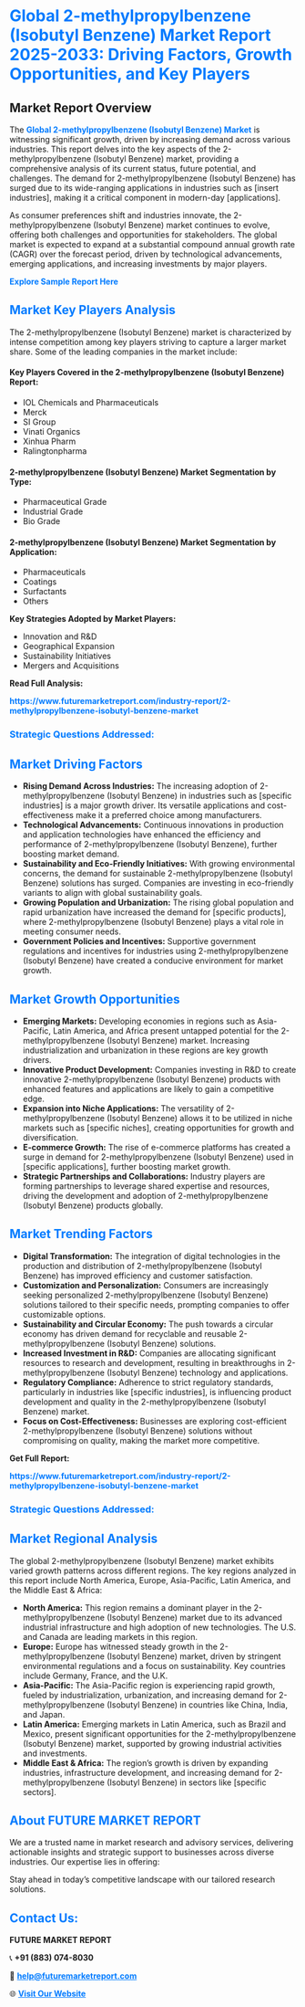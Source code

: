 <h1 style="color: #007BFF;">Global 2-methylpropylbenzene (Isobutyl Benzene) Market Report 2025-2033: Driving Factors, Growth Opportunities, and Key Players</h1>

<section id="overview">
<h2>Market Report Overview</h2>
<p>The <a href="https://www.futuremarketreport.com/industry-report/2-methylpropylbenzene-isobutyl-benzene-market" style="color: #007BFF; text-decoration: none;"><strong>Global 2-methylpropylbenzene (Isobutyl Benzene) Market</strong></a> is witnessing significant growth, driven by increasing demand across various industries. This report delves into the key aspects of the 2-methylpropylbenzene (Isobutyl Benzene) market, providing a comprehensive analysis of its current status, future potential, and challenges. The demand for 2-methylpropylbenzene (Isobutyl Benzene) has surged due to its wide-ranging applications in industries such as [insert industries], making it a critical component in modern-day [applications].</p>
<p>As consumer preferences shift and industries innovate, the 2-methylpropylbenzene (Isobutyl Benzene) market continues to evolve, offering both challenges and opportunities for stakeholders. The global market is expected to expand at a substantial compound annual growth rate (CAGR) over the forecast period, driven by technological advancements, emerging applications, and increasing investments by major players.</p>
</section>

<section id="overview">
<p><a href="https://www.futuremarketreport.com/request-sample/reportId=62295" style="color: #007BFF; text-decoration: none;"><strong>Explore Sample Report Here</strong></a></p>
</section>

<section id="key-players">
<h2 style="color: #007BFF;">Market Key Players Analysis</h2>
<p>The 2-methylpropylbenzene (Isobutyl Benzene) market is characterized by intense competition among key players striving to capture a larger market share. Some of the leading companies in the market include:</p>
<h4>Key Players Covered in the 2-methylpropylbenzene (Isobutyl Benzene) Report:</h4>
<ul><li>IOL Chemicals and Pharmaceuticals</li><li>Merck</li><li>SI Group</li><li>Vinati Organics</li><li>Xinhua Pharm</li><li>Ralingtonpharma</li></ul>
<h4>2-methylpropylbenzene (Isobutyl Benzene) Market Segmentation by Type:</h4>
<ul><li>Pharmaceutical Grade</li><li>Industrial Grade</li><li>Bio Grade</li></ul>

<h4>2-methylpropylbenzene (Isobutyl Benzene) Market Segmentation by Application:</h4>
<ul><li>Pharmaceuticals</li><li>Coatings</li><li>Surfactants</li><li>Others</li></ul>
<p><strong>Key Strategies Adopted by Market Players:</strong></p>
<ul>
<li>Innovation and R&D</li>
<li>Geographical Expansion</li>
<li>Sustainability Initiatives</li>
<li>Mergers and Acquisitions</li>
</ul>
</section>

<section>
<p><strong>Read Full Analysis: </strong></p><a href="https://www.futuremarketreport.com/industry-report/2-methylpropylbenzene-isobutyl-benzene-market" style="color: #007BFF; text-decoration: none;"><strong>https://www.futuremarketreport.com/industry-report/2-methylpropylbenzene-isobutyl-benzene-market</strong></a>
<h3 style="color: #007BFF;">Strategic Questions Addressed:</h3>
</section>

<section id="driving-factors">
<h2 style="color: #007BFF;">Market Driving Factors</h2>
<ul>
<li><strong>Rising Demand Across Industries:</strong> The increasing adoption of 2-methylpropylbenzene (Isobutyl Benzene) in industries such as [specific industries] is a major growth driver. Its versatile applications and cost-effectiveness make it a preferred choice among manufacturers.</li>
<li><strong>Technological Advancements:</strong> Continuous innovations in production and application technologies have enhanced the efficiency and performance of 2-methylpropylbenzene (Isobutyl Benzene), further boosting market demand.</li>
<li><strong>Sustainability and Eco-Friendly Initiatives:</strong> With growing environmental concerns, the demand for sustainable 2-methylpropylbenzene (Isobutyl Benzene) solutions has surged. Companies are investing in eco-friendly variants to align with global sustainability goals.</li>
<li><strong>Growing Population and Urbanization:</strong> The rising global population and rapid urbanization have increased the demand for [specific products], where 2-methylpropylbenzene (Isobutyl Benzene) plays a vital role in meeting consumer needs.</li>
<li><strong>Government Policies and Incentives:</strong> Supportive government regulations and incentives for industries using 2-methylpropylbenzene (Isobutyl Benzene) have created a conducive environment for market growth.</li>
</ul>
</section>

<section id="growth-opportunities">
<h2 style="color: #007BFF;">Market Growth Opportunities</h2>
<ul>
<li><strong>Emerging Markets:</strong> Developing economies in regions such as Asia-Pacific, Latin America, and Africa present untapped potential for the 2-methylpropylbenzene (Isobutyl Benzene) market. Increasing industrialization and urbanization in these regions are key growth drivers.</li>
<li><strong>Innovative Product Development:</strong> Companies investing in R&D to create innovative 2-methylpropylbenzene (Isobutyl Benzene) products with enhanced features and applications are likely to gain a competitive edge.</li>
<li><strong>Expansion into Niche Applications:</strong> The versatility of 2-methylpropylbenzene (Isobutyl Benzene) allows it to be utilized in niche markets such as [specific niches], creating opportunities for growth and diversification.</li>
<li><strong>E-commerce Growth:</strong> The rise of e-commerce platforms has created a surge in demand for 2-methylpropylbenzene (Isobutyl Benzene) used in [specific applications], further boosting market growth.</li>
<li><strong>Strategic Partnerships and Collaborations:</strong> Industry players are forming partnerships to leverage shared expertise and resources, driving the development and adoption of 2-methylpropylbenzene (Isobutyl Benzene) products globally.</li>
</ul>
</section>

<section id="trending-factors">
<h2 style="color: #007BFF;">Market Trending Factors</h2>
<ul>
<li><strong>Digital Transformation:</strong> The integration of digital technologies in the production and distribution of 2-methylpropylbenzene (Isobutyl Benzene) has improved efficiency and customer satisfaction.</li>
<li><strong>Customization and Personalization:</strong> Consumers are increasingly seeking personalized 2-methylpropylbenzene (Isobutyl Benzene) solutions tailored to their specific needs, prompting companies to offer customizable options.</li>
<li><strong>Sustainability and Circular Economy:</strong> The push towards a circular economy has driven demand for recyclable and reusable 2-methylpropylbenzene (Isobutyl Benzene) solutions.</li>
<li><strong>Increased Investment in R&D:</strong> Companies are allocating significant resources to research and development, resulting in breakthroughs in 2-methylpropylbenzene (Isobutyl Benzene) technology and applications.</li>
<li><strong>Regulatory Compliance:</strong> Adherence to strict regulatory standards, particularly in industries like [specific industries], is influencing product development and quality in the 2-methylpropylbenzene (Isobutyl Benzene) market.</li>
<li><strong>Focus on Cost-Effectiveness:</strong> Businesses are exploring cost-efficient 2-methylpropylbenzene (Isobutyl Benzene) solutions without compromising on quality, making the market more competitive.</li>
</ul>
</section>

<section>
<p><strong>Get Full Report: </strong></p><a href="https://www.futuremarketreport.com/industry-report/2-methylpropylbenzene-isobutyl-benzene-market" style="color: #007BFF; text-decoration: none;"><strong>https://www.futuremarketreport.com/industry-report/2-methylpropylbenzene-isobutyl-benzene-market</strong></a>
<h3 style="color: #007BFF;">Strategic Questions Addressed:</h3>
</section>


<section id="regional-analysis">
<h2 style="color: #007BFF;">Market Regional Analysis</h2>
<p>The global 2-methylpropylbenzene (Isobutyl Benzene) market exhibits varied growth patterns across different regions. The key regions analyzed in this report include North America, Europe, Asia-Pacific, Latin America, and the Middle East & Africa:</p>
<ul>
<li><strong>North America:</strong> This region remains a dominant player in the 2-methylpropylbenzene (Isobutyl Benzene) market due to its advanced industrial infrastructure and high adoption of new technologies. The U.S. and Canada are leading markets in this region.</li>
<li><strong>Europe:</strong> Europe has witnessed steady growth in the 2-methylpropylbenzene (Isobutyl Benzene) market, driven by stringent environmental regulations and a focus on sustainability. Key countries include Germany, France, and the U.K.</li>
<li><strong>Asia-Pacific:</strong> The Asia-Pacific region is experiencing rapid growth, fueled by industrialization, urbanization, and increasing demand for 2-methylpropylbenzene (Isobutyl Benzene) in countries like China, India, and Japan.</li>
<li><strong>Latin America:</strong> Emerging markets in Latin America, such as Brazil and Mexico, present significant opportunities for the 2-methylpropylbenzene (Isobutyl Benzene) market, supported by growing industrial activities and investments.</li>
<li><strong>Middle East & Africa:</strong> The region’s growth is driven by expanding industries, infrastructure development, and increasing demand for 2-methylpropylbenzene (Isobutyl Benzene) in sectors like [specific sectors].</li>
</ul>
</section>

<footer>
<h2 style="color: #007BFF;">About FUTURE MARKET REPORT</h2>
<p>We are a trusted name in market research and advisory services, delivering actionable insights and strategic support to businesses across diverse industries. Our expertise lies in offering:</p>

<p>Stay ahead in today’s competitive landscape with our tailored research solutions.</p>

<h2 style="color: #007BFF;">Contact Us:</h2>
<p><strong>FUTURE MARKET REPORT</strong></p>
<p>📞 <strong>+91 (883) 074-8030</strong></p>
<p>📧 <strong><a href="mailto:help@futuremarketreport.com" style="color: #007BFF;">help@futuremarketreport.com</a></strong></p>
<p>🌐 <strong><a href="https://www.futuremarketreport.com/" style="color: #007BFF;">Visit Our Website</a></strong></p>
</footer>
